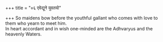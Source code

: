+++
title = "०६ एवेद्यूने युवतयो"

+++
So maidens bow before the youthful gallant who comes with love to them who yearn to meet him.  
     In heart accordant and in wish one-minded are the Adhvaryus and the heavenly Waters.